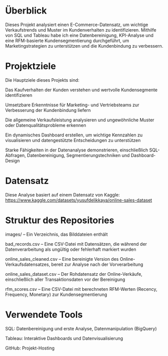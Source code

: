 # Überblick
Dieses Projekt analysiert einen E-Commerce-Datensatz, um wichtige Verkaufstrends und Muster im Kundenverhalten zu identifizieren. Mithilfe von SQL und Tableau habe ich eine Datenbereinigung, KPI-Analyse und eine RFM-basierte Kundensegmentierung durchgeführt, um Marketingstrategien zu unterstützen und die Kundenbindung zu verbessern.

# Projektziele
Die Hauptziele dieses Projekts sind:

Das Kaufverhalten der Kunden verstehen und wertvolle Kundensegmente identifizieren

Umsetzbare Erkenntnisse für Marketing- und Vertriebsteams zur Verbesserung der Kundenbindung liefern

Die allgemeine Verkaufsleistung analysieren und ungewöhnliche Muster oder Datenqualitätsprobleme erkennen

Ein dynamisches Dashboard erstellen, um wichtige Kennzahlen zu visualisieren und datengestützte Entscheidungen zu unterstützen

Starke Fähigkeiten in der Datenanalyse demonstrieren, einschließlich SQL-Abfragen, Datenbereinigung, Segmentierungstechniken und Dashboard-Design

# Datensatz
Diese Analyse basiert auf einem Datensatz von Kaggle:
https://www.kaggle.com/datasets/yusufdelikkaya/online-sales-dataset

# Struktur des Repositories
images/ – Ein Verzeichnis, das Bilddateien enthält

bad_records.csv – Eine CSV-Datei mit Datensätzen, die während der Datenverarbeitung als ungültig oder fehlerhaft markiert wurden

online_sales_cleaned.csv – Eine bereinigte Version des Online-Verkaufsdatensatzes, bereit zur Analyse nach der Vorverarbeitung

online_sales_dataset.csv – Der Rohdatensatz der Online-Verkäufe, einschließlich aller Transaktionsdaten vor der Bereinigung

rfm_scores.csv – Eine CSV-Datei mit berechneten RFM-Werten (Recency, Frequency, Monetary) zur Kundensegmentierung

# Verwendete Tools
SQL: Datenbereinigung und erste Analyse, Datenmanipulation (BigQuery)

Tableau: Interaktive Dashboards und Datenvisualisierung

GitHub: Projekt-Hosting
